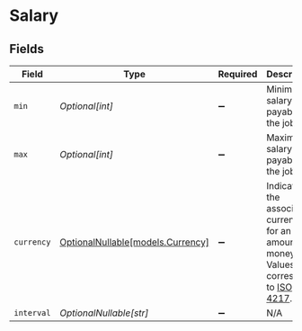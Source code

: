 # Salary


## Fields

| Field                                                                                                                              | Type                                                                                                                               | Required                                                                                                                           | Description                                                                                                                        | Example                                                                                                                            |
| ---------------------------------------------------------------------------------------------------------------------------------- | ---------------------------------------------------------------------------------------------------------------------------------- | ---------------------------------------------------------------------------------------------------------------------------------- | ---------------------------------------------------------------------------------------------------------------------------------- | ---------------------------------------------------------------------------------------------------------------------------------- |
| `min`                                                                                                                              | *Optional[int]*                                                                                                                    | :heavy_minus_sign:                                                                                                                 | Minimum salary payable for the job role.                                                                                           | 8000                                                                                                                               |
| `max`                                                                                                                              | *Optional[int]*                                                                                                                    | :heavy_minus_sign:                                                                                                                 | Maximum salary payable for the job role.                                                                                           | 10000                                                                                                                              |
| `currency`                                                                                                                         | [OptionalNullable[models.Currency]](../models/currency.md)                                                                         | :heavy_minus_sign:                                                                                                                 | Indicates the associated currency for an amount of money. Values correspond to [ISO 4217](https://en.wikipedia.org/wiki/ISO_4217). | USD                                                                                                                                |
| `interval`                                                                                                                         | *OptionalNullable[str]*                                                                                                            | :heavy_minus_sign:                                                                                                                 | N/A                                                                                                                                | year                                                                                                                               |